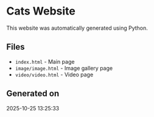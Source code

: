 # Cats Website

This website was automatically generated using Python.

## Files
- `index.html` - Main page
- `image/image.html` - Image gallery page  
- `video/video.html` - Video page

## Generated on
2025-10-25 13:25:33
